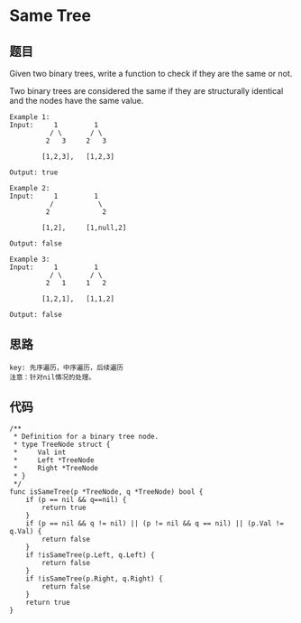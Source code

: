 #  Same Tree


## 题目

Given two binary trees, write a function to check if they are the same or not.

Two binary trees are considered the same if they are structurally identical and the nodes have the same value.


```
Example 1:
Input:     1         1
          / \       / \
         2   3     2   3

        [1,2,3],   [1,2,3]

Output: true

Example 2:
Input:     1         1
          /           \
         2             2

        [1,2],     [1,null,2]

Output: false

Example 3:
Input:     1         1
          / \       / \
         2   1     1   2

        [1,2,1],   [1,1,2]

Output: false
```

## 思路

```
key: 先序遍历，中序遍历，后续遍历
注意：针对nil情况的处理。
```

## 代码


```golang
/**
 * Definition for a binary tree node.
 * type TreeNode struct {
 *     Val int
 *     Left *TreeNode
 *     Right *TreeNode
 * }
 */
func isSameTree(p *TreeNode, q *TreeNode) bool {
    if (p == nil && q==nil) {
        return true
    }
    if (p == nil && q != nil) || (p != nil && q == nil) || (p.Val != q.Val) {
        return false
    }
    if !isSameTree(p.Left, q.Left) {
        return false
    }
    if !isSameTree(p.Right, q.Right) {
        return false
    }
    return true
}
    
```
